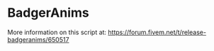 # BadgerAnims
More information on this script at: https://forum.fivem.net/t/release-badgeranims/650517
